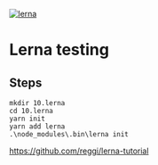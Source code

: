 [![lerna](https://img.shields.io/badge/maintained%20with-lerna-cc00ff.svg)](https://lernajs.io/)

# Lerna testing

## Steps

```
mkdir 10.lerna
cd 10.lerna
yarn init
yarn add lerna
.\node_modules\.bin\lerna init
```

https://github.com/reggi/lerna-tutorial
